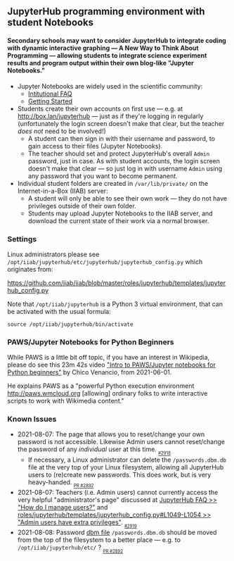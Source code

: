 ## JupyterHub programming environment with student Notebooks

#### Secondary schools may want to consider JupyterHub to integrate coding with dynamic interactive graphing — A New Way to Think About Programming — allowing students to integrate science experiment results and program output within their own blog-like "Jupyter Notebooks."

* Jupyter Notebooks are widely used in the scientific community:
  * [Intitutional FAQ](https://jupyterhub.readthedocs.io/en/stable/getting-started/institutional-faq.html)
  * [Getting Started](https://jupyterhub.readthedocs.io/en/stable/getting-started/)
* Students create their own accounts on first use — e.g. at http://box.lan/jupyterhub — just as if they're logging in regularly (unfortunately the login screen doesn't make that clear, but the teacher _does not_ need to be involved!)
  * A student can then sign in with their username and password, to gain access to their files (Jupyter Notebooks).
  * The teacher should set and protect JupyterHub's overall ``Admin`` password, just in case.  As with student accounts, the login screen doesn't make that clear — so just log in with username `Admin` using any password that you want to become permanent.
* Individual student folders are created in ``/var/lib/private/`` on the Internet-in-a-Box (IIAB) server:
  * A student will only be able to see their own work — they do not have privileges outside of their own folder.
  * Students may upload Jupyter Notebooks to the IIAB server, and download the current state of their work via a normal browser.

### Settings

Linux administrators please see `/opt/iiab/jupyterhub/etc/jupyterhub/jupyterhub_config.py` which originates from:

https://github.com/iiab/iiab/blob/master/roles/jupyterhub/templates/jupyterhub_config.py

Note that `/opt/iiab/jupyterhub` is a Python 3 virtual environment, that can be activated with the usual formula:

```
source /opt/iiab/jupyterhub/bin/activate
```

### PAWS/Jupyter Notebooks for Python Beginners

While PAWS is a little bit off topic, if you have an interest in Wikipedia, please do see this 23m 42s video ["Intro to PAWS/Jupyter notebooks for Python beginners"](https://www.youtube.com/watch?v=AUZkioRI-aA&list=PLeoTcBlDanyNQXBqI1rVXUqUTSSiuSIXN&index=8) by Chico Venancio, from 2021-06-01.

He explains PAWS as a "powerful Python execution environment http://paws.wmcloud.org [allowing] ordinary folks to write interactive scripts to work with Wikimedia content."

### Known Issues

* 2021-08-07: The page that allows you to reset/change your own password is not accessible.  Likewise Admin users cannot reset/change the password of any _individual_ user at this time.  <sub><sub>[#2918](https://github.com/iiab/iiab/pull/2918)</sub></sub>
  * If necessary, a Linux administrator can delete the `/passwords.dbm.db` file at the very top of your Linux filesystem, allowing all JupyterHub users to (re)create new passwords.  This does work, but is very heavy-handed.  <sub><sub>[PR #2892](https://github.com/iiab/iiab/pull/2892#issuecomment-890551682)</sub></sub>
* 2021-08-07: Teachers (i.e. Admin users) cannot currently access the very helpful "administrator's page" discussed at [JupyterHub FAQ >> "How do I manage users?"](https://jupyterhub.readthedocs.io/en/stable/getting-started/institutional-faq.html#how-do-i-manage-users) and [roles/jupyterhub/templates/jupyterhub_config.py#L1049-L1054 >> "Admin users have extra privileges"](https://github.com/iiab/iiab/blob/d0e8e048347bf46c02a2cdb0da9c5cd0c489fe40/roles/jupyterhub/templates/jupyterhub_config.py#L1049-L1054).  <sub><sub>[#2919](https://github.com/iiab/iiab/pull/2919)</sub></sub>
* 2021-08-08: Password [dbm file](https://github.com/jupyterhub/firstuseauthenticator#firstuseauthenticatordbm_path) `/passwords.dbm.db` should be moved from the top of the filesystem to a better place — e.g. to `/opt/iiab/jupyterhub/etc/` ?  <sub><sub>[PR #2892](https://github.com/iiab/iiab/pull/2892#issuecomment-890579789)</sub></sub>
